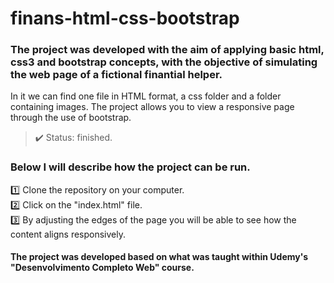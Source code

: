 <h1> finans-html-css-bootstrap </h1>

### The project was developed with the aim of applying basic html, css3 and bootstrap concepts, with the objective of simulating the web page of a fictional finantial helper. 
In it we can find one file in HTML format, a css folder and a folder containing images. The project allows you to view a responsive page through the use of bootstrap.<br>

>✔️ Status: finished.

### Below I will describe how the project can be run.

  1️⃣ Clone the repository on your computer.<br>
  2️⃣ Click on the "index.html" file.<br>
  3️⃣ By adjusting the edges of the page you will be able to see how the content aligns responsively.<br>

#### The project was developed based on what was taught within Udemy's "Desenvolvimento Completo Web" course.
